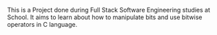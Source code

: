 This is a Project done during Full Stack Software Engineering studies at  School. It aims to learn about how to manipulate bits and use bitwise operators in C language.

